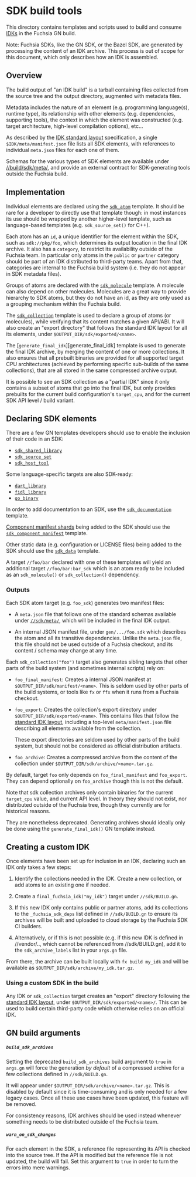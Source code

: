 # SDK build tools

This directory contains templates and scripts used to build and consume
[IDKs][fuchsia-idk] in the Fuchsia GN build.

Note: Fuchsia SDKs, like the GN SDK, or the Bazel SDK, are generated by
processing the content of an IDK archive. This process is out of scope
for this document, which only describes how an IDK is assembled.


## Overview

The build output of "an IDK build" is a tarball containing files collected from
the source tree and the output directory, augmented with metadata files.

Metadata includes the nature of an element (e.g. programming language(s),
runtime type), its relationship with other elements (e.g. dependencies,
supporting tools), the context in which the element was constructed (e.g.
target architecture, high-level compilation options), etc...

As described by the [IDK standard layout][idk-layout] specification, a
single `$IDK/meta/manifest.json` file lists all SDK elements, with references
to individual `meta.json` files for each one of them.

Schemas for the various types of SDK elements are available under
[//build/sdk/meta/](meta), and provide an external contract for SDK-generating
tools outside the Fuchsia build.


## Implementation

Individual elements are declared using the [`sdk_atom`](sdk_atom.gni) template.
It should be rare for a developer to directly use that template though: in most
instances its use should be wrapped by another higher-level template, such as
language-based templates (e.g. `sdk_source_set()` for C++).

Each atom has an `id`, a unique identifier for the element within the SDK,
such as `sdk://pkg/foo`, which determines its output location in the final
IDK archive. It also has a `category`, to restrict its availability outside
of the Fuchsia team. In particular only atoms in the `public` or `partner`
category should be part of an IDK distributed to third-party teams. Apart
from that, categories are internal to the Fuchsia build system (i.e. they
do not appear in SDK metadata files).

Groups of atoms are declared with the [`sdk_molecule`](sdk_molecule.gni)
template. A molecule can also depend on other molecules. Molecules are a great
way to provide hierarchy to SDK atoms, but they do not have an id, as they
are only used as a grouping mechanism within the Fuchsia build.

The [`sdk_collection`](sdk_collection.gni) template is used to declare
a group of atoms (or molecules), while verifying that its content matches
a given API/ABI. It will also create an "export directory" that follows
the standard IDK layout for all its elements, under
`$OUTPUT_DIR/sdk/exported/<name>`.

The [`generate_final_idk`][generate_final_idk] template is used to
generate the final IDK archive, by merging the content of one or more
collections. It also ensures that all prebuilt binaries are provided
for all supported target CPU architectures (achieved by performing
specific sub-builds of the same collections), that are all stored in
the same compressed archive output.

It is possible to see an SDK collection as a "partial IDK" since it
only contains a subset of atoms that go into the final IDK, but only
provides prebuilts for the current build configuration's `target_cpu`,
and for the current SDK API level / build variant.


## Declaring SDK elements

There are a few GN templates developers should use to enable the inclusion of
their code in an SDK:
- [`sdk_shared_library`](/build/cpp/sdk_shared_library.gni)
- [`sdk_source_set`](/build/cpp/sdk_source_set.gni)
- [`sdk_host_tool`](/build/sdk/sdk_host_tool.gni)

Some language-specific targets are also SDK-ready:
- [`dart_library`](/build/dart/dart_library.gni)
- [`fidl_library`](/build/fidl/fidl_library.gni)
- [`go_binary`](/build/go/go_binary.gni)

In order to add documentation to an SDK, use the
[`sdk_documentation`](sdk_documentation.gni) template.

[Component manifest shards][cm-shards] being added to the SDK should use the
[`sdk_component_manifest`](sdk_component_manifest.gni) template.

Other static data (e.g. configuration or LICENSE files) being added to the SDK
should use the [`sdk_data`](sdk_data.gni) template.

A target `//foo/bar` declared with one of these templates will yield an
additional target `//foo/bar:bar_sdk` which is an atom ready to be included
as an `sdk_molecule()` or `sdk_collection()` dependency.


### Outputs

Each SDK atom target (e.g. `foo_sdk`) generates two manifest files:

- A `meta.json` file that follows one of the standard schemas
  available under [`//sdk/meta/`](meta), which will be included
  in the final IDK output.

- An internal JSON manifest file, under `gen/.../foo.sdk` which
  describes the atom and all its transitive dependencies. Unlike
  the `meta.json` file, this file should not be used outside of
  a Fuchsia checkout, and its content / schema may change at
  any time.

Each `sdk_collection("foo")` target also generates sibling targets
that other parts of the build system (and sometimes internal scripts)
rely on:

- `foo_final_manifest`: Creates a internal JSON manifest at
  `$OUTPUT_DIR/sdk/manifest/<name>`. This is seldom used by
  other parts of the build systems, or tools like `fx` or `ffx`
  when it runs from a Fuchsia checkout.

- `foo_export`: Creates the collection's export directory under
  `$OUTPUT_DIR/sdk/exported/<name>`. This contains files that
  follow the [standard IDK layout][idk-layout], including
  a top-level `meta/manifest.json` file describing all elements
  available from the collection.

  These export directories are seldom used by other parts of
  the build system, but should not be considered as official
  distribution artifacts.

- `foo_archive`: Creates a compressed archive from the content
  of the collection under `$OUTPUT_DIR/sdk/archive/<name>.tar.gz`.

By default, target `foo` only depends on `foo_final_manifest`
and `foo_export`. They can depend optionally on `foo_archive`
though this is not the default.

Note that sdk collection archives only contain binaries for
the current `target_cpu` value, and current API level. In theory
they should not exist, nor distributed outside of the Fuchsia
tree, though they currently are for historical reasons.

They are nonetheless deprecated. Generating archives should ideally
only be done using the `generate_final_idk()` GN template instead.


## Creating a custom IDK

Once elements have been set up for inclusion in an IDK, declaring such an IDK
only takes a few steps:

1. Identify the collections needed in the IDK. Create a new collection, or
   add atoms to an existing one if needed.

2. Create a `final_fuchsia_idk("my_idk")` target under `//sdk/BUILD.gn`.

3. If this new IDK only contains public or partner atoms, add its
   collections to the `_fuchsia_sdk_deps` list defined in `//sdk/BUILD.gn`
   to ensure its archives will be built and uploaded to cloud storage
   by the Fuchsia SDK CI builders.

4. Alternatively, or if this is not possible (e.g. if this new IDK is defined
   in //vendor/.., which cannot be referenced from //sdk/BUILD.gn), add it
   to the `sdk_archive_labels` list in your `args.gn` file.

From there, the archive can be built locally with `fx build my_idk` and
will be available as `$OUTPUT_DIR/sdk/archive/my_idk.tar.gz`.

### Using a custom SDK in the build

Any IDK or `sdk_collection` target creates an "export" directory following
the [standard IDK layout][idk-layout], under `$OUTPUT_DIR/sdk/exported/<name>/`.
This can be used to build certain third-party code which otherwise relies on
an official IDK.

## GN build arguments

##### `build_sdk_archives`

Setting the deprecated `build_sdk_archives` build argument to `true` in
`args.gn` will force the generation _by_ _default_ of a compressed archive
for a few collections defined in `//sdk/BUILD.gn`.

It will appear under `$OUTPUT_DIR/sdk/archive/<name>.tar.gz`. This is disabled
by default since it is time-consuming and is only needed for a few legacy
cases. Once all these use cases have been updated, this feature will be
removed.

For consistency reasons, IDK archives should be used instead whenever
something needs to be distributed outside of the Fuchsia team.

##### `warn_on_sdk_changes`

For each element in the SDK, a reference file representing its API is checked
into the source tree. If the API is modified but the reference file is not
updated, the build will fail. Set this argument to `true` in order to turn the
errors into mere warnings.

[cm-shards]: /docs/development/components/build.md#component-manifest-shards
[fuchsia-idk]: /docs/development/idk/README.md
[idk-layout]: /docs/development/idk/layout.md
